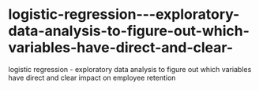 # logistic-regression---exploratory-data-analysis-to-figure-out-which-variables-have-direct-and-clear-
logistic regression - exploratory data analysis to figure out which variables have direct and clear impact on employee retention
